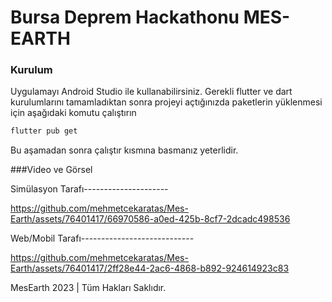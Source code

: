 # Bursa Deprem Hackathonu MES-EARTH


### Kurulum
Uygulamayı Android Studio ile kullanabilirsiniz. Gerekli flutter ve dart kurulumlarını tamamladıktan sonra projeyi açtığınızda paketlerin yüklenmesi için aşağıdaki komutu çalıştırın
```bash
flutter pub get
```
Bu aşamadan sonra çalıştır kısmına basmanız yeterlidir.

###Video ve Görsel

Simülasyon Tarafı---------------------

https://github.com/mehmetcekaratas/Mes-Earth/assets/76401417/66970586-a0ed-425b-8cf7-2dcadc498536

Web/Mobil Tarafı----------------------------

https://github.com/mehmetcekaratas/Mes-Earth/assets/76401417/2ff28e44-2ac6-4868-b892-924614923c83




MesEarth 2023 | Tüm Hakları Saklıdır.
